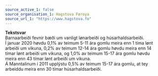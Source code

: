 ```yaml
---
source_active_1: false
source_organisation_1: Hagstova Føroya
source_url_1: "https://www.hagstova.fo"
---
```

<b>Tekstsvar</b>  
Barnaarbeiði fevnir bæði um vanligt lønarbeiði og húsarhaldsarbeiði.  
Í januar 2020 høvdu 0,1% av teimum 5-11 ára gomlu meira enn 1 tíma lønt arbeiði um vikuna, 0,2% av teimum 12-14 ára gomlu høvdu meira enn 14 tímar lønt arbeiði um vikuna, og 1,0% av teimum 15-17 ára gomlu høvdu meira enn 43 tímar lønt arbeiði um vikuna.  
Á Manntalinum í 2011 upplýstu 0,5% av teimum 15-17 ára gomlu, at tey arbeiddu meira enn 30 tímar húsarhaldsarbeiði.
